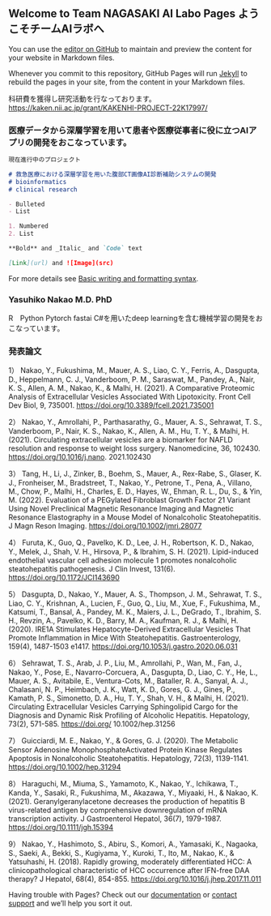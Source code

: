 ## Welcome to Team NAGASAKI AI Labo Pages ようこそチームAIラボへ

You can use the [editor on GitHub](https://github.com/yasunakao/yasunakao.github.io/edit/main/index.md) to maintain and preview the content for your website in Markdown files.

Whenever you commit to this repository, GitHub Pages will run [Jekyll](https://jekyllrb.com/) to rebuild the pages in your site, from the content in your Markdown files.

科研費を獲得し研究活動を行なっております。
https://kaken.nii.ac.jp/grant/KAKENHI-PROJECT-22K17997/

### 医療データから深層学習を用いて患者や医療従事者に役に立つAIアプリの開発をおこなっています。

```markdown
現在進行中のプロジェクト

# 救急医療における深層学習を用いた腹部CT画像AI診断補助システムの開発 
# bioinformatics
# clinical research

- Bulleted
- List

1. Numbered
2. List

**Bold** and _Italic_ and `Code` text

[Link](url) and ![Image](src)
```

For more details see [Basic writing and formatting syntax](https://docs.github.com/en/github/writing-on-github/getting-started-with-writing-and-formatting-on-github/basic-writing-and-formatting-syntax).

### Yasuhiko Nakao M.D. PhD

R　Python Pytorch fastai C#を用いたdeep learningを含む機械学習の開発をおこなっています。

### 発表論文

1） Nakao, Y., Fukushima, M., Mauer, A. S., Liao, C. Y., Ferris, A., Dasgupta, D., Heppelmann, C. J., Vanderboom,
P. M., Saraswat, M., Pandey, A., Nair, K. S., Allen, A. M., Nakao, K., & Malhi, H. (2021). A Comparative
Proteomic Analysis of Extracellular Vesicles Associated With Lipotoxicity. Front Cell Dev Biol, 9, 735001.
https://doi.org/10.3389/fcell.2021.735001

2） Nakao, Y., Amrollahi, P., Parthasarathy, G., Mauer, A. S., Sehrawat, T. S., Vanderboom, P., Nair, K. S., Nakao,
K., Allen, A. M., Hu, T. Y., & Malhi, H. (2021). Circulating extracellular vesicles are a biomarker for NAFLD
resolution and response to weight loss surgery. Nanomedicine, 36, 102430. https://doi.org/10.1016/j.nano.
2021.102430

3） Tang, H., Li, J., Zinker, B., Boehm, S., Mauer, A., Rex-Rabe, S., Glaser, K. J., Fronheiser, M., Bradstreet, T.,
Nakao, Y., Petrone, T., Pena, A., Villano, M., Chow, P., Malhi, H., Charles, E. D., Hayes, W., Ehman, R. L., Du,
S., & Yin, M. (2022). Evaluation of a PEGylated Fibroblast Growth Factor 21 Variant Using Novel Preclinical
Magnetic Resonance Imaging and Magnetic Resonance Elastography in a Mouse Model of Nonalcoholic
Steatohepatitis. J Magn Reson Imaging. https://doi.org/10.1002/jmri.28077

4） Furuta, K., Guo, Q., Pavelko, K. D., Lee, J. H., Robertson, K. D., Nakao, Y., Melek, J., Shah, V. H., Hirsova, P.,
& Ibrahim, S. H. (2021). Lipid-induced endothelial vascular cell adhesion molecule 1 promotes nonalcoholic
steatohepatitis pathogenesis. J Clin Invest, 131(6). https://doi.org/10.1172/JCI143690

5） Dasgupta, D., Nakao, Y., Mauer, A. S., Thompson, J. M., Sehrawat, T. S., Liao, C. Y., Krishnan, A., Lucien, F.,
Guo, Q., Liu, M., Xue, F., Fukushima, M., Katsumi, T., Bansal, A., Pandey, M. K., Maiers, J. L., DeGrado, T.,
Ibrahim, S. H., Revzin, A., Pavelko, K. D., Barry, M. A., Kaufman, R. J., & Malhi, H. (2020). IRE1A Stimulates
Hepatocyte-Derived Extracellular Vesicles That Promote Inflammation in Mice With Steatohepatitis.
Gastroenterology, 159(4), 1487-1503 e1417. https://doi.org/10.1053/j.gastro.2020.06.031

6） Sehrawat, T. S., Arab, J. P., Liu, M., Amrollahi, P., Wan, M., Fan, J., Nakao, Y., Pose, E., Navarro-Corcuera, A.,
Dasgupta, D., Liao, C. Y., He, L., Mauer, A. S., Avitabile, E., Ventura-Cots, M., Bataller, R. A., Sanyal, A. J.,
Chalasani, N. P., Heimbach, J. K., Watt, K. D., Gores, G. J., Gines, P., Kamath, P. S., Simonetto, D. A., Hu, T. Y.,
Shah, V. H., & Malhi, H. (2021). Circulating Extracellular Vesicles Carrying Sphingolipid Cargo for the
Diagnosis and Dynamic Risk Profiling of Alcoholic Hepatitis. Hepatology, 73(2), 571-585. https://doi.org/
10.1002/hep.31256

7） Guicciardi, M. E., Nakao, Y., & Gores, G. J. (2020). The Metabolic Sensor Adenosine MonophosphateActivated Protein Kinase Regulates Apoptosis in Nonalcoholic Steatohepatitis. Hepatology, 72(3), 1139-1141.
https://doi.org/10.1002/hep.31294

8） Haraguchi, M., Miuma, S., Yamamoto, K., Nakao, Y., Ichikawa, T., Kanda, Y., Sasaki, R., Fukushima, M.,
Akazawa, Y., Miyaaki, H., & Nakao, K. (2021). Geranylgeranylacetone decreases the production of hepatitis B
virus-related antigen by comprehensive downregulation of mRNA transcription activity. J Gastroenterol Hepatol,
36(7), 1979-1987. https://doi.org/10.1111/jgh.15394

9） Nakao, Y., Hashimoto, S., Abiru, S., Komori, A., Yamasaki, K., Nagaoka, S., Saeki, A., Bekki, S., Kugiyama,
Y., Kuroki, T., Ito, M., Nakao, K., & Yatsuhashi, H. (2018). Rapidly growing, moderately differentiated HCC: A
clinicopathological characteristic of HCC occurrence after IFN-free DAA therapy? J Hepatol, 68(4), 854-855.
https://doi.org/10.1016/j.jhep.2017.11.011

Having trouble with Pages? Check out our [documentation](https://docs.github.com/categories/github-pages-basics/) or [contact support](https://support.github.com/contact) and we’ll help you sort it out.
